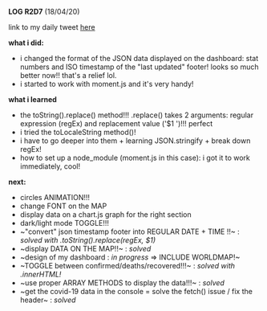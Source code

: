 **LOG R2D7** (18/04/20)

link to my daily tweet [here](https://twitter.com/Nightcoder2/status/1251447196723171330)


**what i did:**

- i changed the format of the JSON data displayed on the dashboard: stat numbers and ISO timestamp of the "last updated" footer! looks so much better now!! that's a relief lol.
- i started to work with moment.js and it's very handy!


**what i learned**

- the toString().replace() method!!! .replace() takes 2 arguments: regular expression (regEx) and replacement value ('$1 ')!!! perfect
- i tried the toLocaleString method()! 
- i have to go deeper into them + learning JSON.stringify + break down regEx!
- how to set up a node_module (moment.js in this case): i got it to work immediately, cool!


**next:**

- circles ANIMATION!!!
- change FONT on the MAP 
- display data on a chart.js graph for the right section
- dark/light mode TOGGLE!!!
- ~"convert" json timestamp footer into REGULAR DATE + TIME !!~ : *solved with .toString().replace(regEx, $1)*
- ~display DATA ON THE MAP!!~ : *solved*
- ~design of my dashboard : *in progress* => INCLUDE WORLDMAP!~
- ~TOGGLE between confirmed/deaths/recovered!!!~ : *solved with .innerHTML!* 
- ~use proper ARRAY METHODS to display the data!!!~ : *solved* 
- ~get the covid-19 data in the console = solve the fetch() issue / fix the header~ : *solved*

